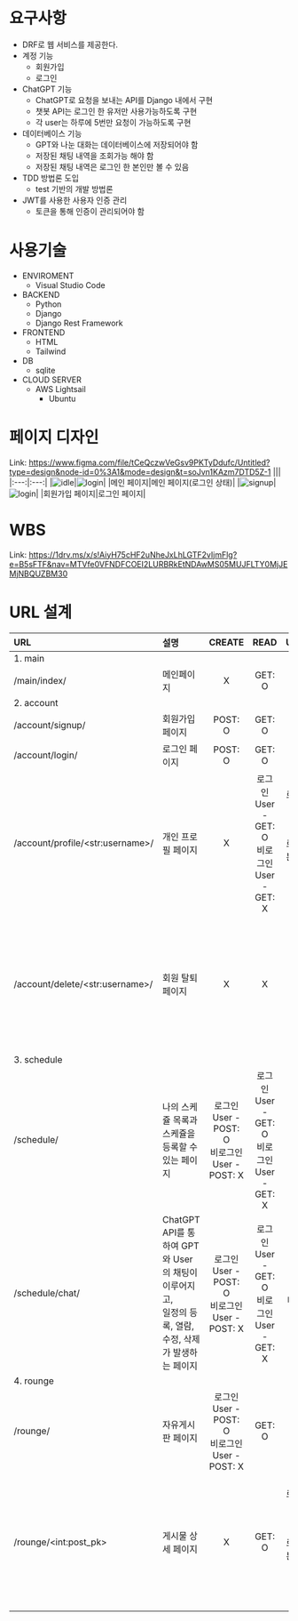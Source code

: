 # 요구사항
* DRF로 웹 서비스를 제공한다.
* 계정 기능
  * 회원가입
  * 로그인
* ChatGPT 기능
  * ChatGPT로 요청을 보내는 API를 Django 내에서 구현
  * 챗봇 API는 로그인 한 유저만 사용가능하도록 구현
  * 각 user는 하루에 5번만 요청이 가능하도록 구현
* 데이터베이스 기능
  * GPT와 나눈 대화는 데이터베이스에 저장되어야 함
  * 저장된 채팅 내역을 조회가능 해야 함
  * 저장된 채팅 내역은 로그인 한 본인만 볼 수 있음
* TDD 방법론 도입
  * test 기반의 개발 방법론
* JWT를 사용한 사용자 인증 관리
  * 토큰을 통해 인증이 관리되어야 함

# 사용기술

* ENVIROMENT
  * Visual Studio Code
* BACKEND
  * Python
  * Django
  * Django Rest Framework
* FRONTEND
  * HTML
  * Tailwind
* DB
  * sqlite
* CLOUD SERVER
  * AWS Lightsail
    * Ubuntu

# 페이지 디자인
Link: https://www.figma.com/file/tCeQczwVeGsv9PKTyDdufc/Untitled?type=design&node-id=0%3A1&mode=design&t=soJvn1KAzm7DTD5Z-1
|||
|:---:|:---:|
|![idle](https://github.com/mamananama/ahro_drf_project/assets/114140050/3d1b3fe9-7fda-4f7e-9634-1601707af4ea)|![login](https://github.com/mamananama/ahro_drf_project/assets/114140050/d2fc641f-b663-4d8f-ad33-24b9049920b3)|
|메인 페이지|메인 페이지(로그인 상태)|
|![signup](https://github.com/mamananama/ahro_drf_project/assets/114140050/ed1a26e9-8900-497f-b166-efb6b5985184)|![login](https://github.com/mamananama/ahro_drf_project/assets/114140050/99a9305c-0689-4aa7-9e1b-5a45279c336e)|
|회원가입 페이지|로그인 페이지|





# WBS
Link: https://1drv.ms/x/s!AiyH75cHF2uNheJxLhLGTF2vIjmFlg?e=B5sFTF&nav=MTVfe0VFNDFCOEI2LURBRkEtNDAwMS05MUJFLTY0MjJEMjNBQUZBM30

# URL 설계
|URL|설명|CREATE|READ|UPDATE|DELETE|
|:---|:---|:---:|:---:|:---:|:---:|
|1. main|
|/main/index/|메인페이지|X|GET: O|X|X|
|2. account|
|/account/signup/|회원가입 페이지|POST: O|GET: O|X|X|X|
|/account/login/|로그인 페이지|POST: O|GET: O|X|X|X|
|/account/profile/\<str:username\>/|개인 프로필 페이지|X|로그인 User - GET: O<br>비로그인 User - GET: X|로그인 한 본인 User - PUT: O<br>로그인 한 본인 제외 모든 User - PUT: X|X|X|
|/account/delete/\<str:username\>/|회원 탈퇴 페이지|X|X|X|<로그인 한 본인 User - DELETE: O<br>로그인 한 본인 제외 모든 User - DELETE: X
|3. schedule|
|/schedule/|나의 스케쥴 목록과 스케쥴을 등록할 수 있는 페이지|로그인 User - POST: O<br>비로그인 User - POST: X|로그인 User - GET: O<br>비로그인 User - GET: X|X|X|
|/schedule/chat/|ChatGPT API를 통하여 GPT와 User의 채팅이 이루어지고,<br>일정의 등록, 열람, 수정, 삭제가 발생하는 페이지|로그인 User - POST: O<br>비로그인 User - POST: X|로그인 User - GET: O<br>비로그인 User - GET: X|로그인 User - PUT: O<br>비로그인 User - PUT: X|로그인 User - DELETE: O<br>비로그인 User - DELETE: X|
|4. rounge|
|/rounge/|자유게시판 페이지|로그인 User - POST: O<br>비로그인 User - POST: X|GET: O|X|X|
|/rounge/\<int:post_pk\>|게시물 상세 페이지|X|GET: O|로그인 한 본인 User - PUT: O<br>로그인 한 본인 제외 모든 User - PUT: X|로그인 한 본인 User - DELETE: O<br>로그인 한 본인 제외 모든 User - DELETE: X|
